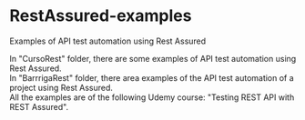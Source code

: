 # RestAssured-examples
Examples of API test automation using Rest Assured

In "CursoRest" folder, there are some examples of API test automation using Rest Assured. <br/>
In "BarrrigaRest" folder, there area examples of the API test automation of a project using Rest Assured. <br/> 
All the examples are of the following Udemy course: "Testing REST API with REST Assured".
